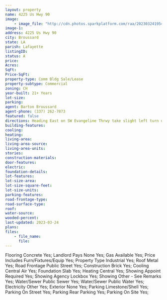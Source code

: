 ```yaml
---
layout: property
name: 4225 Us Hwy 90  
image:
    - image_file: "http://cdn.photos.sparkplatform.com/raa/20230324195400253375000000.jpg"
image-1:
address: 4225 Us Hwy 90 
city: Broussard
state: LA
parish: Lafayette
listingID: 
status: A
price: 
Acres: 
SqFt: 
Price-SqFt: 
property-type: Comm Bldg Sale/Lease
property-subtype: Commercial
zoning: CH
year-built: 21+ Years
lot-size: 
parking: 
agent: Barton Broussard
agent-phone: (337) 262-7873
featured: false
directions: Heading East on SW Evangeline Thrwy take slight left turn destination will be on your right
building-features: 
cooling: 
heating: 
living-area: 
living-area-source: 
living-area-units: 
stories: 
construction-materials: 
door-features: 
electric: 
foundation-details: 
lot-features: 
lot-size-area: 
lot-size-square-feet: 
lot-size-units: 
parking-features: 
road-frontage-type: 
road-surface-type: 
roof: 
water-source: 
wooded-percent: 
last-updated: 2023-03-24
plans: 
files:
    - file_name:
      file:
---
```

Flooring	Concrete	Yes;
Landlord Pays	None	Yes;
Gas	Available	Yes;
Price Includes	Furn/Fixtures/Equip	Yes;
Property Type	Industrial	Yes;
Roof	Metal	Yes;
Road Frontage	Public Street	Yes;
Construction	Brick	Yes;
Cooling	Central Air	Yes;
Foundation	Slab	Yes;
Heating	Central	Yes;
Showing	Appoint Required	Yes;
Showing	Agency Lockbox	Yes;
Showing	Other - See Remarks	Yes;
Water/Sewer	Public Sewer	Yes;
Water/Sewer	Public Water	Yes;
Electricity	Other	Yes;
Exterior	None	Yes;
Parking	Limestone/Shell	Yes;
Parking	On Street	Yes;
Parking	Rear Parking	Yes;
Parking	On Site	Yes;

